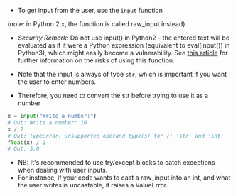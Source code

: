 - To get input from the user, use the `input` function

(note: in Python 2.x, the function is called raw_input instead)

- _*Security Remark:*_ Do not use input() in Python2 - the entered text will be evaluated as if it were a Python expression (equivalent to eval(input()) in Python3), which might easily become a vulnerability. See [this article](https://medium.com/@GallegoDor/python-exploitation-1-input-ac10d3f4491f#.cr6w4z7q8) for further information on the risks of using this function.

- Note that the input is always of type `str`, which is important if you want the user to enter numbers. 
- Therefore, you need to convert the str before trying to use it as a number

```python
x = input("Write a number:")
# Out: Write a number: 10
x / 2
# Out: TypeError: unsupported operand type(s) for /: 'str' and 'int'
float(x) / 2
# Out: 5.0
```

- NB: It's recommended to use try/except blocks to catch exceptions when dealing with user inputs. 
- For instance, if your code wants to cast a raw_input into an int, and what the user writes is uncastable, it raises a ValueError.

